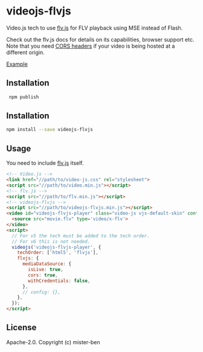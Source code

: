 # videojs-flvjs

Video.js tech to use [flv.js](https://github.com/Bilibili/flv.js) for FLV playback using MSE instead of Flash.

Check out the flv.js docs for details on its capabilities, browser support etc. Note that you need [CORS headers](https://github.com/Bilibili/flv.js/blob/master/docs/cors.md) if your video is being hosted at a different origin.

[Example](https://mister-ben.github.io/videojs-flvjs/)

## Installation

```sh
 npm publish
```

## Installation

```sh
npm install --save videojs-flvjs
```

## Usage

You need to include [flv.js](https://github.com/Bilibili/flv.js) itself.

```html
<!-- Video.js -->
<link href="//path/to/video-js.css" rel="stylesheet">
<script src="//path/to/video.min.js"></script>
<!-- flv.js -->
<script src="//path/to/flv.min.js"></script>
<!-- videojs-flvjs -->
<script src="//path/to/videojs-flvjs.min.js"></script>
<video id="videojs-flvjs-player" class="video-js vjs-default-skin" controls>
  <source src="movie.flv" type='video/x-flv'>
</video>
<script>
  // For v5 the tech must be added to the tech order.
  // For v6 this is not needed.
  videojs('videojs-flvjs-player', {
    techOrder: ['html5', 'flvjs'],
    flvjs: {
      mediaDataSource: {
        isLive: true,
        cors: true,
        withCredentials: false,
      },
      // config: {},
    },
  });
</script>
```

## License

Apache-2.0. Copyright (c) mister-ben

[videojs]: http://videojs.com/

